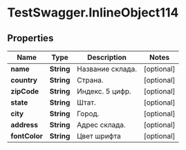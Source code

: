 # TestSwagger.InlineObject114

## Properties

Name | Type | Description | Notes
------------ | ------------- | ------------- | -------------
**name** | **String** | Название склада. | [optional] 
**country** | **String** | Страна. | [optional] 
**zipCode** | **String** | Индекс. 5 цифр. | [optional] 
**state** | **String** | Штат. | [optional] 
**city** | **String** | Город. | [optional] 
**address** | **String** | Адрес склада. | [optional] 
**fontColor** | **String** | Цвет шрифта | [optional] 


